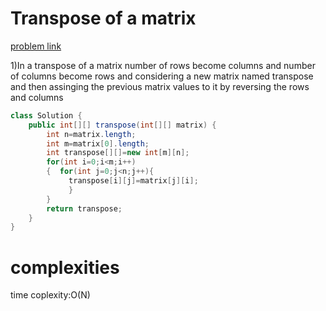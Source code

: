 # Transpose of a matrix
[problem link](https://leetcode.com/problems/transpose-matrix/)

1)In a transpose of a matrix number of rows become columns and number of columns become rows
and considering a new matrix named transpose and then assinging the previous matrix values to it by reversing the rows and columns

```Java
class Solution {
    public int[][] transpose(int[][] matrix) {
        int n=matrix.length;
        int m=matrix[0].length;
        int transpose[][]=new int[m][n];
        for(int i=0;i<m;i++)
        {  for(int j=0;j<n;j++){
             transpose[i][j]=matrix[j][i];
             }
        }
        return transpose;
    }
}
```
# complexities
time coplexity:O(N)
